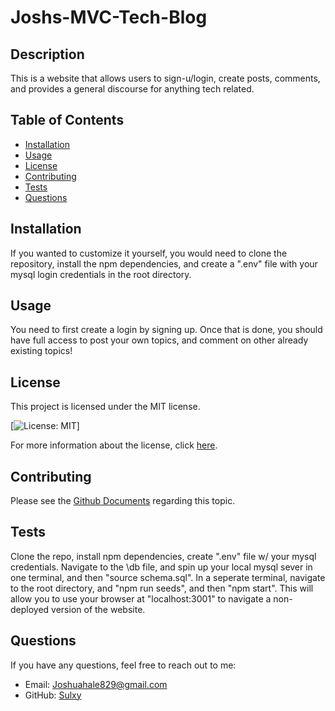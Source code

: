 # Joshs-MVC-Tech-Blog

## Description
This is a  website that allows users to sign-u/login, create posts, comments, and provides a general discourse for anything tech related. 

## Table of Contents
- [Installation](#installation)
- [Usage](#usage)
- [License](#license)
- [Contributing](#contributing)
- [Tests](#tests)
- [Questions](#questions)

## Installation
If you wanted to customize it yourself, you would need to clone the repository, install the npm dependencies, and create a ".env" file with your mysql login credentials in the root directory. 

## Usage
You need to first create a login by signing up. Once that is done, you should have full access to post your own topics, and comment on other already existing topics! 

## License
This project is licensed under the MIT license.

[![License: MIT](https://img.shields.io/badge/License-MIT-yellow.svg)]

For more information about the license, click [here](https://opensource.org/licenses/MIT).

## Contributing
Please see the [Github Documents]() regarding this topic. 

## Tests
Clone the repo, install npm dependencies, create ".env" file w/ your mysql credentials. Navigate to the \db file, and spin up your local mysql sever in one terminal, and then "source schema.sql". In a seperate terminal, navigate to the root directory, and "npm run seeds", and then "npm start". This will allow you to use your browser at "localhost:3001" to navigate a non-deployed version of the website.

## Questions
If you have any questions, feel free to reach out to me:
- Email: Joshuahale829@gmail.com
- GitHub: [Sulxy](https://github.com/Sulxy)
